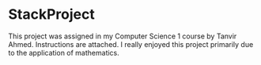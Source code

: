 # StackProject
This project was assigned in my Computer Science 1 course by Tanvir Ahmed. Instructions are attached. I really enjoyed this project primarily due to the application of mathematics. 
